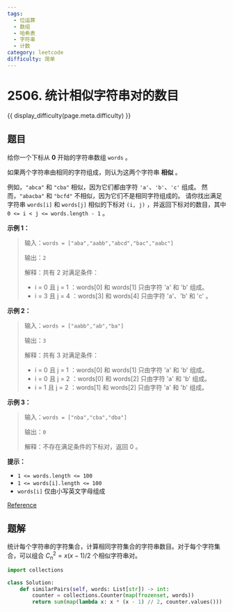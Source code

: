 ```yaml
---
tags:
  - 位运算
  - 数组
  - 哈希表
  - 字符串
  - 计数
category: leetcode
difficulty: 简单
---
```


# 2506. 统计相似字符串对的数目

{{ display_difficulty(page.meta.difficulty) }}

## 题目

给你一个下标从 **0** 开始的字符串数组 `words` 。

如果两个字符串由相同的字符组成，则认为这两个字符串 **相似** 。

例如，`"abca"` 和 `"cba"` 相似，因为它们都由字符 `'a'`、`'b'`、`'c'` 组成。
然而，`"abacba"` 和 `"bcfd"` 不相似，因为它们不是相同字符组成的。
请你找出满足字符串 `words[i]` 和 `words[j]` 相似的下标对 `(i, j)` ，并返回下标对的数目，其中 `0 <= i < j <= words.length - 1` 。

**示例 1：**

> 输入：`words = ["aba","aabb","abcd","bac","aabc"]`
>
> 输出：`2`
>
> 解释：共有 2 对满足条件：
>
> - i = 0 且 j = 1 ：words[0] 和 words[1] 只由字符 'a' 和 'b' 组成。
> - i = 3 且 j = 4 ：words[3] 和 words[4] 只由字符 'a'、'b' 和 'c' 。

**示例 2：**

> 输入：`words = ["aabb","ab","ba"]`
>
> 输出：`3`
>
> 解释：共有 3 对满足条件：
>
> - i = 0 且 j = 1 ：words[0] 和 words[1] 只由字符 'a' 和 'b' 组成。
> - i = 0 且 j = 2 ：words[0] 和 words[2] 只由字符 'a' 和 'b' 组成。
> - i = 1 且 j = 2 ：words[1] 和 words[2] 只由字符 'a' 和 'b' 组成。

**示例 3：**

> 输入：`words = ["nba","cba","dba"]`
>
> 输出：`0`
>
> 解释：不存在满足条件的下标对，返回 0 。

**提示：**

* `1 <= words.length <= 100`
* `1 <= words[i].length <= 100`
* `words[i]` 仅由小写英文字母组成

[Reference](https://leetcode.cn/problems/count-pairs-of-similar-strings)

## 题解

统计每个字符串的字符集合，计算相同字符集合的字符串数目。对于每个字符集合，可以组合 $C_n^2 = x(x - 1) / 2$ 个相似字符串对。

```python
import collections

class Solution:
    def similarPairs(self, words: List[str]) -> int:
        counter = collections.Counter(map(frozenset, words))
        return sum(map(lambda x: x * (x - 1) // 2, counter.values()))
```
